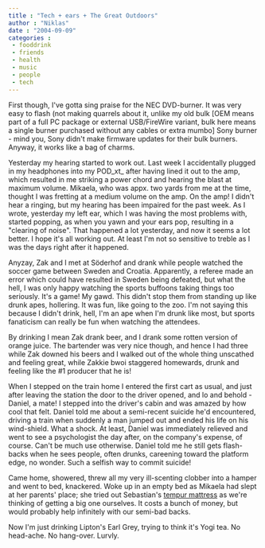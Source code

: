 ```yaml
---
title : "Tech + ears + The Great Outdoors"
author : "Niklas"
date : "2004-09-09"
categories : 
 - fooddrink
 - friends
 - health
 - music
 - people
 - tech
---
```


First though, I've gotta sing praise for the NEC DVD-burner. It was very easy to flash (not making quarrels about it, unlike my old bulk \[OEM means part of a full PC package or external USB/FireWire variant, bulk here means a single burner purchased without any cables or extra mumbo\] Sony burner - mind you, Sony didn't make firmware updates for their bulk burners. Anyway, it works like a bag of charms.

Yesterday my hearing started to work out. Last week I accidentally plugged in my headphones into my POD_xt_ after having lined it out to the amp, which resulted in me striking a power chord and hearing the blast at maximum volume. Mikaela, who was appx. two yards from me at the time, thought I was fretting at a medium volume on the amp. On the amp! I didn't hear a ringing, but my hearing has been impaired for the past week. As I wrote, yesterday my left ear, which I was having the most problems with, started popping, as when you yawn and your ears pop, resulting in a "clearing of noise". That happened a lot yesterday, and now it seems a lot better. I hope it's all working out. At least I'm not so sensitive to treble as I was the days right after it happened.

Anyzay, Zak and I met at Söderhof and drank while people watched the soccer game between Sweden and Croatia. Apparently, a referee made an error which could have resulted in Sweden being defeated, but what the hell, I was only happy watching the sports buffoons taking things too seriously. It's a game! My gawd. This didn't stop them from standing up like drunk apes, hollering. It was fun, like going to the zoo. I'm not saying this because I didn't drink, hell, I'm an ape when I'm drunk like most, but sports fanaticism can really be fun when watching the attendees.

By drinking I mean Zak drank beer, and I drank some rotten version of orange juice. The bartender was very nice though, and hence I had three while Zak downed his beers and I walked out of the whole thing unscathed and feeling great, while Zakkie bwoi staggered homewards, drunk and feeling like the #1 producer that he is!

When I stepped on the train home I entered the first cart as usual, and just after leaving the station the door to the driver opened, and lo and behold - Daniel, a mate! I stepped into the driver's cabin and was amazed by how cool that felt. Daniel told me about a semi-recent suicide he'd encountered, driving a train when suddenly a man jumped out and ended his life on his wind-shield. What a shock. At least, Daniel was immediately relieved and went to see a psychologist the day after, on the company's expense, of course. Can't be much use otherwise. Daniel told me he still gets flash-backs when he sees people, often drunks, careening toward the platform edge, no wonder. Such a selfish way to commit suicide!

Came home, showered, threw all my very ill-scenting clobber into a hamper and went to bed, knackered. Woke up in an empty bed as Mikaela had slept at her parents' place; she tried out Sebastian's [tempur mattress](http://www.spineuniverse.com/displayarticle.php/article2058.html) as we're thinking of getting a big one ourselves. It costs a bunch of money, but would probably help infinitely with our semi-bad backs.

Now I'm just drinking Lipton's Earl Grey, trying to think it's Yogi tea. No head-ache. No hang-over. Lurvly.
